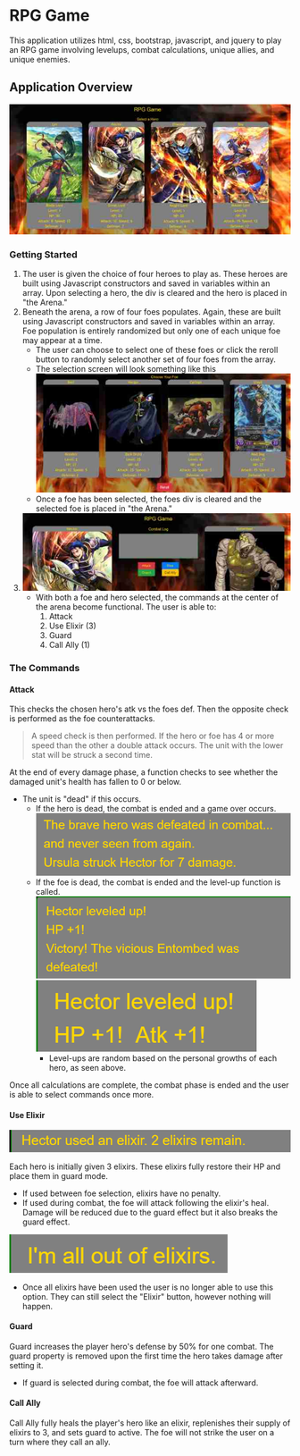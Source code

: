 # RPG Game
This application utilizes html, css, bootstrap, javascript, and jquery to play an RPG game involving levelups, combat calculations, unique allies, and unique enemies.

## Application Overview
![Start Screen](https://github.com/bshin19/bshin19.github.io/blob/master/global_assets/images/rpgstart.jpg)

### Getting Started
1. The user is given the choice of four heroes to play as. These heroes are built using Javascript constructors and saved in variables within an array. Upon selecting a hero, the div is cleared and the hero is placed in "the Arena." 
2. Beneath the arena, a row of four foes populates. Again, these are built using Javascript constructors and saved in variables within an array. Foe population is entirely randomized but only one of each unique foe may appear at a time. 
    * The user can choose to select one of these foes or click the reroll button to randomly select another set of four foes from the array.
    * The selection screen will look something like this ![foes](https://github.com/bshin19/bshin19.github.io/blob/master/global_assets/images/rpgfoes.jpg)
    * Once a foe has been selected, the foes div is cleared and the selected foe is placed in "the Arena."
3. ![arena](https://github.com/bshin19/bshin19.github.io/blob/master/global_assets/images/rpgarena.jpg)
    * With both a foe and hero selected, the commands at the center of the arena become functional. The user is able to:
        1. Attack
        2. Use Elixir (3)
        3. Guard
        4. Call Ally (1)

### The Commands

#### Attack
This checks the chosen hero's atk vs the foes def. Then the opposite check is performed as the foe counterattacks.
> A speed check is then performed. If the hero or foe has 4 or more speed than the other a double attack occurs. The unit with the lower stat will be struck a second time.

At the end of every damage phase, a function checks to see whether the damaged unit's health has fallen to 0 or below.
* The unit is "dead" if this occurs.
    * If the hero is dead, the combat is ended and a game over occurs.
    ![Game Over](https://github.com/bshin19/bshin19.github.io/blob/master/global_assets/images/rpggameover.PNG)
    * If the foe is dead, the combat is ended and the level-up function is called.
    ![Levelup](https://github.com/bshin19/bshin19.github.io/blob/master/global_assets/images/rpglevel.PNG)
    ![Levelup Random](https://github.com/bshin19/bshin19.github.io/blob/master/global_assets/images/rpglevelrand.PNG)
        * Level-ups are random based on the personal growths of each hero, as seen above.

Once all calculations are complete, the combat phase is ended and the user is able to select commands once more.

#### Use Elixir
![Elixir Use](https://github.com/bshin19/bshin19.github.io/blob/master/global_assets/images/rpgelix.PNG)

Each hero is initially given 3 elixirs. These elixirs fully restore their HP and place them in guard mode.
* If used between foe selection, elixirs have no penalty.
* If used during combat, the foe will attack following the elixir's heal. Damage will be reduced due to the guard effect but it also breaks the guard effect.

![Elixir Gone](https://github.com/bshin19/bshin19.github.io/blob/master/global_assets/images/rpgelixout.PNG)
* Once all elixirs have been used the user is no longer able to use this option. They can still select the "Elixir" button, however nothing will happen.

#### Guard
Guard increases the player hero's defense by 50% for one combat. The guard property is removed upon the first time the hero takes damage after setting it.
* If guard is selected during combat, the foe will attack afterward.

#### Call Ally
Call Ally fully heals the player's hero like an elixir, replenishes their supply of elixirs to 3, and sets guard to active. The foe will not strike the user on a turn where they call an ally.